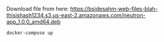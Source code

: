Download file from here: https://bsidesahm-web-files-blah-thisishash1234.s3.us-east-2.amazonaws.com/neutron-app_1.0.0_amd64.deb


```
docker-compose up
```

